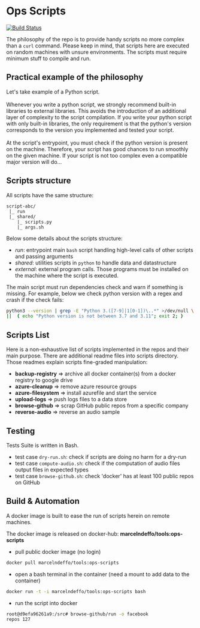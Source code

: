 # Ops Scripts
[![Build Status](https://img.shields.io/github/actions/workflow/status/docker/buildx/build.yml?branch=main&label=build&logo=github&style=flat-square)](https://github.com/MarcelNasser/ops-script/actions?query=workflow%3Abuild)

The philosophy of the repo is to provide handy scripts no more complex than a `curl` command. Please keep in mind, that scripts here are executed on random machines with unsure environments.
The scripts must require minimum stuff to compile and run. 

## Practical example of the philosophy
Let's take example of a Python script.<br><br>
Whenever you write a python script, we strongly recommend built-in libraries to external libraries. This avoids the introduction of an additional layer of complexity to the script compilation. 
If you write your python script with only built-in libraries, the only requirement is that the python's version corresponds to the version you implemented and tested your script.<br><br> 
At the script's entrypoint, you must check if the python version is present on the machine. Therefore, your script has good chances to run smoothly on the given machine. If your script is not too complex even a compatible major version will do...

## Scripts structure 
All scripts have the same structure:
````
script-abc/
 |_ run
 |_ shared/ 
    |_ scripts.py
    |_ args.sh
````

Below some details about the scripts structure:
- *run*: entrypoint main `bash` script handling high-level calls of other scripts and passing arguments
- *shared*: utilities scripts in `python` to handle data and datastructure
- *external*: external program calls. Those programs must be installed on the machine where the script is executed. 

The main script must run dependencies check and warn if something is missing. For example, below we check python version with a regex and crash if the check fails:
````bash
python3 --version | grep -E "Python 3.([7-9]|1[0-1])\..*" >/dev/null \
||  { echo "Python version is not between 3.7 and 3.11"; exit 2; }
````

## Scripts List 
Here is a non-exhaustive list of scripts implemented in the repos and their main purpose. 
There are additional readme files into scripts directory. Those readmes explain scripts fine-graded manipulation:
- **backup-registry** => archive all docker container(s) from a docker registry to google drive
- **azure-cleanup** => remove azure resource groups
- **azure-filesystem** => install azurefile and start the service
- **upload-logs** => push logs files to a data store
- **browse-github** => scrap GitHub public repos from a specific company
- **reverse-audio** => reverse an audio sample


## Testing
Tests Suite is written in Bash.
- test case `dry-run.sh`: check if scripts are doing no harm for a dry-run
- test case `compute-audio.sh`: check if the computation of audio files output files in expected types 
- test case `browse-github.sh`: check 'docker' has at least 100 public repos on GitHub

## Build & Automation
A docker image is built to ease the run of scripts herein on remote machines. 

The docker image is released on docker-hub: **marcelndeffo/tools:ops-scripts**

- pull public docker image (no login)
````bash
docker pull marcelndeffo/tools:ops-scripts
````
- open a bash terminal in the container (need a mount to add data to the container)
````bash
docker run -t -i marcelndeffo/tools:ops-scripts bash
````
- run the script into docker
````bash
root@d9efa96261a9:/src# browse-github/run -o facebook
repos 127
````
